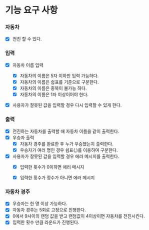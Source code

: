 # 기능 요구 사항

### 자동차
- [x] 전진 할 수 있다.

### 입력
- [x] 자동차 이름 입력
    - [x] 자동차의 이름은 5자 이하만 입력 가능하다.
    - [x] 자동차의 이름은 쉽표를 기준으로 구분한다.
    - [x] 자동차의 이름은 중복이 불가능 하다.
    - [x] 자동차의 이름은 1자 이상이어야 한다.
- [x] 사용자가 잘못된 값을 입력할 경우 다시 입력할 수 있게 한다.


### 출력
- [x] 전진하는 자동차를 출력할 때 자동차 이름을 같이 출력한다.
- [x] 우승자 출력
    - [x] 자동차 경주를 완료한 후 누가 우승했는지 출력한다.
    - [x] 우승자가 여러 명인 경우 쉼표(,)를 이용하여 구분한다.
- [x] 사용자가 잘못된 값을 입력할 경우 에러 메시지를 출력한다.
    - [x] 입력한 횟수가 0이하면 에러 메시지
    - [x] 입력한 횟수가 정수가 아니면 에러 메시지


### 자동차 경주
- [x] 우승자는 한 명 이상 가능하다.
- [x] 자동차 경주는 5회로 고정으로 진행한다.
- [x] 0에서 9사이의 랜덤 값을 받고 랜덤값이 4이상이면 자동차를 전진시킨다.
- [x] 입력한 횟수 만큼 라운드가 진행된다.
